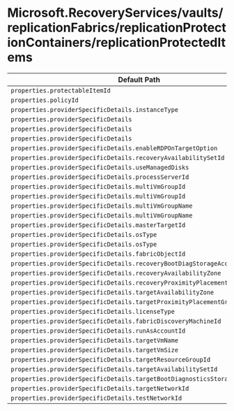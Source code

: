 # Microsoft.RecoveryServices/vaults/replicationFabrics/replicationProtectionContainers/replicationProtectedItems

| Default Path | Alias |
|---|---|
| `properties.protectableItemId` | `Microsoft.RecoveryServices/vaults/replicationFabrics/replicationProtectionContainers/replicationProtectedItems/protectableItemId` |
| `properties.policyId` | `Microsoft.RecoveryServices/vaults/replicationFabrics/replicationProtectionContainers/replicationProtectedItems/policyId` |
| `properties.providerSpecificDetails.instanceType` | `Microsoft.RecoveryServices/vaults/replicationFabrics/replicationProtectionContainers/replicationProtectedItems/providerSpecificDetails.instanceType` |
| `properties.providerSpecificDetails` | `Microsoft.RecoveryServices/vaults/replicationFabrics/replicationProtectionContainers/replicationProtectedItems/providerSpecificDetails` |
| `properties.providerSpecificDetails` | `Microsoft.RecoveryServices/vaults/replicationFabrics/replicationProtectionContainers/replicationProtectedItems/providerSpecificDetails.HyperVReplicaBaseReplicationDetails` |
| `properties.providerSpecificDetails` | `Microsoft.RecoveryServices/vaults/replicationFabrics/replicationProtectionContainers/replicationProtectedItems/providerSpecificDetails.A2A` |
| `properties.providerSpecificDetails.enableRDPOnTargetOption` | `Microsoft.RecoveryServices/vaults/replicationFabrics/replicationProtectionContainers/replicationProtectedItems/providerSpecificDetails.HyperVReplicaAzure.enableRDPOnTargetOption` |
| `properties.providerSpecificDetails.recoveryAvailabilitySetId` | `Microsoft.RecoveryServices/vaults/replicationFabrics/replicationProtectionContainers/replicationProtectedItems/providerSpecificDetails.HyperVReplicaAzure.recoveryAvailabilitySetId` |
| `properties.providerSpecificDetails.useManagedDisks` | `Microsoft.RecoveryServices/vaults/replicationFabrics/replicationProtectionContainers/replicationProtectedItems/providerSpecificDetails.HyperVReplicaAzure.useManagedDisks` |
| `properties.providerSpecificDetails.processServerId` | `Microsoft.RecoveryServices/vaults/replicationFabrics/replicationProtectionContainers/replicationProtectedItems/providerSpecificDetails.InMageAzureV2.processServerId` |
| `properties.providerSpecificDetails.multiVmGroupId` | `Microsoft.RecoveryServices/vaults/replicationFabrics/replicationProtectionContainers/replicationProtectedItems/providerSpecificDetails.InMageAzureV2.multiVmGroupId` |
| `properties.providerSpecificDetails.multiVmGroupId` | `Microsoft.RecoveryServices/vaults/replicationFabrics/replicationProtectionContainers/replicationProtectedItems/providerSpecificDetails.A2A.multiVmGroupId` |
| `properties.providerSpecificDetails.multiVmGroupName` | `Microsoft.RecoveryServices/vaults/replicationFabrics/replicationProtectionContainers/replicationProtectedItems/providerSpecificDetails.InMageAzureV2.multiVmGroupName` |
| `properties.providerSpecificDetails.multiVmGroupName` | `Microsoft.RecoveryServices/vaults/replicationFabrics/replicationProtectionContainers/replicationProtectedItems/providerSpecificDetails.A2A.multiVmGroupName` |
| `properties.providerSpecificDetails.masterTargetId` | `Microsoft.RecoveryServices/vaults/replicationFabrics/replicationProtectionContainers/replicationProtectedItems/providerSpecificDetails.InMageAzureV2.masterTargetId` |
| `properties.providerSpecificDetails.osType` | `Microsoft.RecoveryServices/vaults/replicationFabrics/replicationProtectionContainers/replicationProtectedItems/providerSpecificDetails.InMageAzureV2.osType` |
| `properties.providerSpecificDetails.osType` | `Microsoft.RecoveryServices/vaults/replicationFabrics/replicationProtectionContainers/replicationProtectedItems/providerSpecificDetails.A2A.osType` |
| `properties.providerSpecificDetails.fabricObjectId` | `Microsoft.RecoveryServices/vaults/replicationFabrics/replicationProtectionContainers/replicationProtectedItems/providerSpecificDetails.A2A.fabricObjectId` |
| `properties.providerSpecificDetails.recoveryBootDiagStorageAccountId` | `Microsoft.RecoveryServices/vaults/replicationFabrics/replicationProtectionContainers/replicationProtectedItems/providerSpecificDetails.A2A.recoveryBootDiagStorageAccountId` |
| `properties.providerSpecificDetails.recoveryAvailabilityZone` | `Microsoft.RecoveryServices/vaults/replicationFabrics/replicationProtectionContainers/replicationProtectedItems/providerSpecificDetails.A2A.recoveryAvailabilityZone` |
| `properties.providerSpecificDetails.recoveryProximityPlacementGroupId` | `Microsoft.RecoveryServices/vaults/replicationFabrics/replicationProtectionContainers/replicationProtectedItems/providerSpecificDetails.A2A.recoveryProximityPlacementGroupId` |
| `properties.providerSpecificDetails.targetAvailabilityZone` | `Microsoft.RecoveryServices/vaults/replicationFabrics/replicationProtectionContainers/replicationProtectedItems/providerSpecificDetails.HyperVReplicaAzure.targetAvailabilityZone` |
| `properties.providerSpecificDetails.targetProximityPlacementGroupId` | `Microsoft.RecoveryServices/vaults/replicationFabrics/replicationProtectionContainers/replicationProtectedItems/providerSpecificDetails.HyperVReplicaAzure.targetProximityPlacementGroupId` |
| `properties.providerSpecificDetails.licenseType` | `Microsoft.RecoveryServices/vaults/replicationFabrics/replicationProtectionContainers/replicationProtectedItems/providerSpecificDetails.HyperVReplicaAzure.licenseType` |
| `properties.providerSpecificDetails.fabricDiscoveryMachineId` | `Microsoft.RecoveryServices/vaults/replicationFabrics/replicationProtectionContainers/replicationProtectedItems/providerSpecificDetails.InMageRcm.fabricDiscoveryMachineId` |
| `properties.providerSpecificDetails.runAsAccountId` | `Microsoft.RecoveryServices/vaults/replicationFabrics/replicationProtectionContainers/replicationProtectedItems/providerSpecificDetails.InMageRcm.runAsAccountId` |
| `properties.providerSpecificDetails.targetVmName` | `Microsoft.RecoveryServices/vaults/replicationFabrics/replicationProtectionContainers/replicationProtectedItems/providerSpecificDetails.InMageRcm.targetVmName` |
| `properties.providerSpecificDetails.targetVmSize` | `Microsoft.RecoveryServices/vaults/replicationFabrics/replicationProtectionContainers/replicationProtectedItems/providerSpecificDetails.InMageRcm.targetVmSize` |
| `properties.providerSpecificDetails.targetResourceGroupId` | `Microsoft.RecoveryServices/vaults/replicationFabrics/replicationProtectionContainers/replicationProtectedItems/providerSpecificDetails.InMageRcm.targetResourceGroupId` |
| `properties.providerSpecificDetails.targetAvailabilitySetId` | `Microsoft.RecoveryServices/vaults/replicationFabrics/replicationProtectionContainers/replicationProtectedItems/providerSpecificDetails.InMageRcm.targetAvailabilitySetId` |
| `properties.providerSpecificDetails.targetBootDiagnosticsStorageAccountId` | `Microsoft.RecoveryServices/vaults/replicationFabrics/replicationProtectionContainers/replicationProtectedItems/providerSpecificDetails.InMageRcm.targetBootDiagnosticsStorageAccountId` |
| `properties.providerSpecificDetails.targetNetworkId` | `Microsoft.RecoveryServices/vaults/replicationFabrics/replicationProtectionContainers/replicationProtectedItems/providerSpecificDetails.InMageRcm.targetNetworkId` |
| `properties.providerSpecificDetails.testNetworkId` | `Microsoft.RecoveryServices/vaults/replicationFabrics/replicationProtectionContainers/replicationProtectedItems/providerSpecificDetails.InMageRcm.testNetworkId` |


